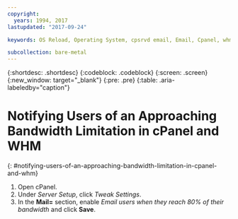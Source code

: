 ```yaml
---
copyright:
  years: 1994, 2017
lastupdated: "2017-09-24"

keywords: OS Reload, Operating System, cpsrvd email, Email, Cpanel, whm

subcollection: bare-metal
---
```


{:shortdesc: .shortdesc}
{:codeblock: .codeblock}
{:screen: .screen}
{:new_window: target="_blank"}
{:pre: .pre}
{:table: .aria-labeledby="caption"}

# Notifying Users of an Approaching Bandwidth Limitation in cPanel and WHM
{: #notifying-users-of-an-approaching-bandwidth-limitation-in-cpanel-and-whm}

1. Open cPanel.
2. Under *Server Setup*, click *Tweak Settings*.
3. In the **Mail=** section, enable *Email users when they reach 80% of their bandwidth* and click **Save**.
